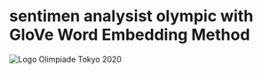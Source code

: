 # sentimen analysist olympic with GloVe Word Embedding Method

![Logo Olimpiade Tokyo 2020](https://user-images.githubusercontent.com/36668856/133864790-19ed23e1-f57a-4b0c-833d-94ad20819b66.png)
